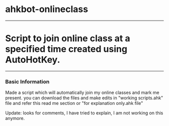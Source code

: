 # ahkbot-onlineclass
--------------------------------------------------------------------------
# Script to join online class at a specified time created using AutoHotKey.
-------------------------------------------------------------------------
<h3> Basic Information </h3>
 
  Made a script which will automatically join my online classes and mark me present.
  you can download the files and make edits in "working scripts.ahk" file 
  and refer this read me section or "for explanation only.ahk file"
  
  Update: looks for comments, I have tried to explain, I am not working on this anymore.

